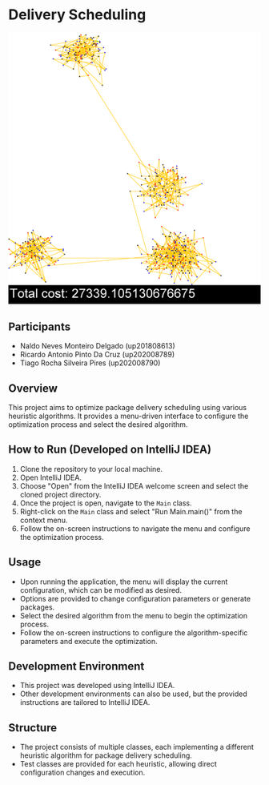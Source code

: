# Delivery Scheduling
![GIF](delivery.gif)

## Participants
- Naldo Neves Monteiro Delgado (up201808613)
- Ricardo Antonio Pinto Da Cruz (up202008789)
- Tiago Rocha Silveira Pires (up202008790)

## Overview
This project aims to optimize package delivery scheduling using various heuristic algorithms. It provides a menu-driven interface to configure the optimization process and select the desired algorithm.

## How to Run (Developed on IntelliJ IDEA)
1. Clone the repository to your local machine.
2. Open IntelliJ IDEA.
3. Choose "Open" from the IntelliJ IDEA welcome screen and select the cloned project directory.
4. Once the project is open, navigate to the `Main` class.
5. Right-click on the `Main` class and select "Run Main.main()" from the context menu.
6. Follow the on-screen instructions to navigate the menu and configure the optimization process.

## Usage
- Upon running the application, the menu will display the current configuration, which can be modified as desired.
- Options are provided to change configuration parameters or generate packages.
- Select the desired algorithm from the menu to begin the optimization process.
- Follow the on-screen instructions to configure the algorithm-specific parameters and execute the optimization.

## Development Environment
- This project was developed using IntelliJ IDEA.
- Other development environments can also be used, but the provided instructions are tailored to IntelliJ IDEA.

## Structure
- The project consists of multiple classes, each implementing a different heuristic algorithm for package delivery scheduling.
- Test classes are provided for each heuristic, allowing direct configuration changes and execution.

